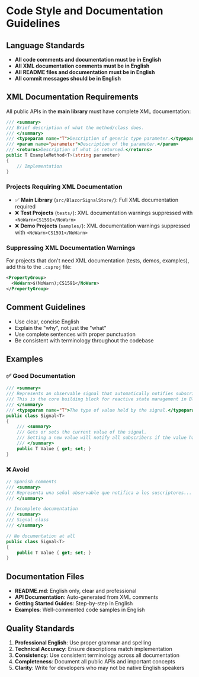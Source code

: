 # Code Style and Documentation Guidelines

## Language Standards

- **All code comments and documentation must be in English**
- **All XML documentation comments must be in English**
- **All README files and documentation must be in English**
- **All commit messages should be in English**

## XML Documentation Requirements

All public APIs in the **main library** must have complete XML documentation:

```csharp
/// <summary>
/// Brief description of what the method/class does.
/// </summary>
/// <typeparam name="T">Description of generic type parameter.</typeparam>
/// <param name="parameter">Description of the parameter.</param>
/// <returns>Description of what is returned.</returns>
public T ExampleMethod<T>(string parameter)
{
    // Implementation
}
```

### Projects Requiring XML Documentation

- ✅ **Main Library** (`src/BlazorSignalStore/`): Full XML documentation required
- ❌ **Test Projects** (`tests/`): XML documentation warnings suppressed with `<NoWarn>CS1591</NoWarn>`
- ❌ **Demo Projects** (`samples/`): XML documentation warnings suppressed with `<NoWarn>CS1591</NoWarn>`

### Suppressing XML Documentation Warnings

For projects that don't need XML documentation (tests, demos, examples), add this to the `.csproj` file:

```xml
<PropertyGroup>
  <NoWarn>$(NoWarn);CS1591</NoWarn>
</PropertyGroup>
```

## Comment Guidelines

- Use clear, concise English
- Explain the "why", not just the "what"
- Use complete sentences with proper punctuation
- Be consistent with terminology throughout the codebase

## Examples

### ✅ Good Documentation

```csharp
/// <summary>
/// Represents an observable signal that automatically notifies subscribers when its value changes.
/// This is the core building block for reactive state management in Blazor applications.
/// </summary>
/// <typeparam name="T">The type of value held by the signal.</typeparam>
public class Signal<T>
{
    /// <summary>
    /// Gets or sets the current value of the signal.
    /// Setting a new value will notify all subscribers if the value has changed.
    /// </summary>
    public T Value { get; set; }
}
```

### ❌ Avoid

```csharp
// Spanish comments
/// <summary>
/// Representa una señal observable que notifica a los suscriptores...
/// </summary>

// Incomplete documentation
/// <summary>
/// Signal class
/// </summary>

// No documentation at all
public class Signal<T>
{
    public T Value { get; set; }
}
```

## Documentation Files

- **README.md**: English only, clear and professional
- **API Documentation**: Auto-generated from XML comments
- **Getting Started Guides**: Step-by-step in English
- **Examples**: Well-commented code samples in English

## Quality Standards

1. **Professional English**: Use proper grammar and spelling
2. **Technical Accuracy**: Ensure descriptions match implementation
3. **Consistency**: Use consistent terminology across all documentation
4. **Completeness**: Document all public APIs and important concepts
5. **Clarity**: Write for developers who may not be native English speakers
